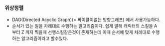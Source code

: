 ### 위상정렬
* DAG(Directed Acyclic Graph)(= 싸이클이없는 방향그래프) 에서 사용가능하다.
* 순서가 있는 일을 차례대로 수행하는 알고리즘이다. 쉽게 말해 캐릭터의 스킬을 A 부터 Z 까지 찍을때 선행스킬같은것이 존재하는데 이때 순서에 맞게 차례대로 수행하는 알고리즘이라고 할수있다.
